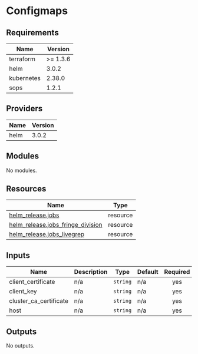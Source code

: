 # Configmaps


<!-- BEGIN_TF_DOCS -->
## Requirements

| Name | Version |
|------|---------|
| terraform | >= 1.3.6 |
| helm | 3.0.2 |
| kubernetes | 2.38.0 |
| sops | 1.2.1 |

## Providers

| Name | Version |
|------|---------|
| helm | 3.0.2 |

## Modules

No modules.

## Resources

| Name | Type |
|------|------|
| [helm_release.jobs](https://registry.terraform.io/providers/hashicorp/helm/3.0.2/docs/resources/release) | resource |
| [helm_release.jobs_fringe_division](https://registry.terraform.io/providers/hashicorp/helm/3.0.2/docs/resources/release) | resource |
| [helm_release.jobs_livegrep](https://registry.terraform.io/providers/hashicorp/helm/3.0.2/docs/resources/release) | resource |

## Inputs

| Name | Description | Type | Default | Required |
|------|-------------|------|---------|:--------:|
| client\_certificate | n/a | `string` | n/a | yes |
| client\_key | n/a | `string` | n/a | yes |
| cluster\_ca\_certificate | n/a | `string` | n/a | yes |
| host | n/a | `string` | n/a | yes |

## Outputs

No outputs.
<!-- END_TF_DOCS -->
